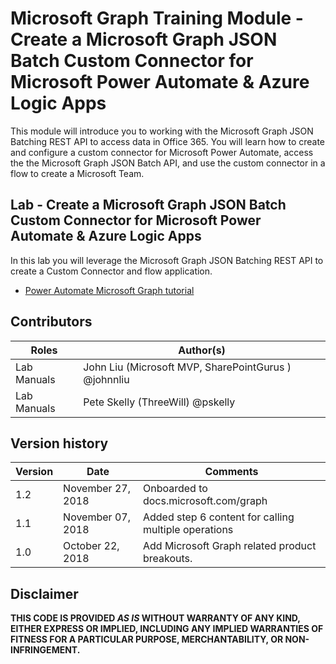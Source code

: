 # Microsoft Graph Training Module - Create a Microsoft Graph JSON Batch Custom Connector for Microsoft Power Automate & Azure Logic Apps

This module will introduce you to working with the Microsoft Graph JSON Batching REST API to access data in Office 365. You will learn how to create and configure a custom connector for Microsoft Power Automate, access the the Microsoft Graph JSON Batch API, and use the custom connector in a flow to create a Microsoft Team.

## Lab - Create a Microsoft Graph JSON Batch Custom Connector for Microsoft Power Automate & Azure Logic Apps

In this lab you will leverage the Microsoft Graph JSON Batching REST API to create a Custom Connector and flow application.

- [Power Automate Microsoft Graph tutorial](https://docs.microsoft.com/graph/training/flow-tutorial)

## Contributors

| Roles | Author(s) |
| ------| ----------|
| Lab Manuals | John Liu (Microsoft MVP, SharePointGurus ) @johnnliu |
| Lab Manuals | Pete Skelly (ThreeWill) @pskelly |

## Version history

| Version | Date | Comments |
| ------- | -----| -------- |
| 1.2 | November 27, 2018 | Onboarded to docs.microsoft.com/graph |
| 1.1 | November 07, 2018 | Added step 6 content for calling multiple operations |
| 1.0 | October 22, 2018 | Add Microsoft Graph related product breakouts. |

## Disclaimer

**THIS CODE IS PROVIDED *AS IS* WITHOUT WARRANTY OF ANY KIND, EITHER EXPRESS OR IMPLIED, INCLUDING ANY IMPLIED WARRANTIES OF FITNESS FOR A PARTICULAR PURPOSE, MERCHANTABILITY, OR NON-INFRINGEMENT.**
